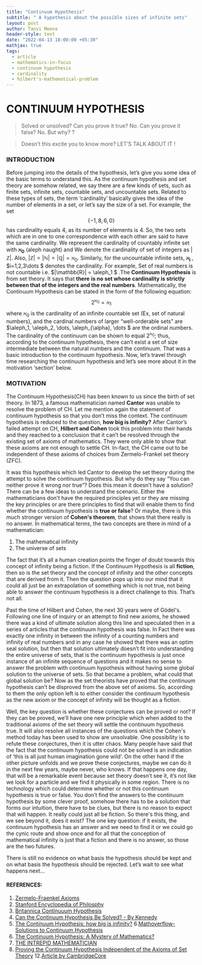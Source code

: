 ```yaml
---
title: "Continuum Hypothesis"
subtitle: " A hypothesis about the possible sizes of infinite sets"
layout: post
author: Tanvi Meena
header-style: text
date: "2022-04-13 18:00:00 +05:30"
mathjax: true
tags:
  - article
  - mathematics-in-focus
  - continuum hypothesis
  - cardinality
  - hilbert's-mathematical-problem
---
```


# CONTINUUM HYPOTHESIS

> Solved or unsolved? Can you prove it true? No. Can you prove it false? No. But why? ?

> Doesn’t this excite you to know more? LET’S TALK ABOUT IT !

### INTRODUCTION

Before jumping into the details of the hypothesis, let’s give you some idea of the basic terms to understand this. As the continuum hypothesis and set theory are somehow related, we say there are a few kinds of sets, such as finite sets, infinite sets, countable sets, and uncountable sets. Related to these types of sets, the term ‘cardinality’ basically gives the idea of the number of elements in a set, or let’s say the size of a set. For example, the set $$ \{-1,8,6,0\} $$ has cardinality equals 4, as its number of elements is 4. So, the two sets which are in one to one correspondence with each other are said to have the same cardinality. We represent the cardinality of countably infinite set with $\mathbf{\aleph_0}$ (aleph naught) and We denote the cardinality of set of integers as $|\mathbb{Z}|$. Also, $|\mathbb{Z}| = |\mathbb{N}| = |\mathbb{Q}| = \aleph_0$. Similarly, for the uncountable infinite sets, $\mathbf{\aleph_i}$ , $i=1,2,3\dots $ denotes the cardinality. For example, Set of real numbers is not countable i.e. $|\mathbb{R}| = \aleph_1 $ .The **Continuum Hypothesis** is from set theory. It says that **there** **is no set whose cardinality is strictly between that of the integers and the real numbers**. Mathematically, the Continuum Hypothesis can be stated in the form of the following equation: 
$$
2^{\aleph_0} = \aleph_1
$$
where $\aleph_0$ is the cardinality of an infinite countable set (Ex, set of natural numbers), and the cardinal numbers of larger “well-orderable sets” are $\aleph_1, \aleph_2, \dots, \aleph_{\alpha}, \dots $ are the ordinal numbers. The cardinality of the continuum can be shown to equal $2^{\aleph_0}$; thus, according to the continuum hypothesis, there can’t exist a set of size intermediate between the natural numbers and the continuum. That was a basic introduction to the continuum hypothesis. Now, let’s travel through time researching the continuum hypothesis and let’s see more about it in the motivation ‘section’ below.

### MOTIVATION

The Continuum Hypothesis(CH) has been known to us since the birth of set theory. In 1873, a famous mathematician named **Cantor** was unable to resolve the problem of CH. Let me mention again the statement of continuum hypothesis so that you don’t miss the context. The continuum hypothesis is reduced to the question, **how big is infinity?** After Cantor’s failed attempt on CH, **Hilbert and Cohen** took this problem into their hands and they reached to a conclusion that it can’t be resolved through the existing set of axioms of mathematics. They were only able to show that these axioms are not enough to settle CH. In-fact, the CH came out to be independent of these axioms of choices from Zermelo-Frankel set theory (ZFC). 

It was this hypothesis which led Cantor to develop the set theory during the attempt to solve the continuum hypothesis. But why do they say “You can neither prove it wrong nor true”? Does this mean it doesn’t have a solution? There can be a few ideas to understand the scenario. Either the mathematicians don't have the required principles yet or they are missing the key principles or are there principles to find that will enable them to find whether the continuum hypothesis is **true or false**? Or maybe, there is this much stronger version of **Cohen's theorem**, that shows that there really is no answer. In mathematical terms, the two concepts are there in mind of a mathematician:

1. The mathematical infinity
2. The universe of sets

The fact that it’s all a human creation points the finger of doubt towards this concept of infinity being a fiction. If the Continuum Hypothesis is all **fiction**, then so is the set theory and the concept of infinity and the other concepts that are derived from it. Then the question pops up into our mind that it could all just be an extrapolation of something which is not true, not being able to answer the continuum hypothesis is a direct challenge to this. That’s not all. 

Past the time of Hilbert and Cohen, the next 30 years were of Gödel's. Following one line of inquiry or an attempt to find new axioms, he showed there was a kind of ultimate solution along this line and speculated then in a series of articles that the continuum hypothesis was false. In Fact there was exactly one infinity in between the infinity of a counting numbers and infinity of real numbers and in any case he showed that there was an optim seal solution, but then that solution ultimately doesn’t fit into understanding the entire universe of sets, that is the continuum hypothesis is just once instance of an infinite sequence of questions and it makes no sense to answer the problem with continuum hypothesis without having some global solution to the universe of sets. So that became a problem, what could that global solution be? Now as the set theorists have proved that the continuum hypothesis can’t be disproved from the above set of axioms. So, according to them the only option left is to either consider the continuum hypothesis as the new axiom or the concept of infinity will be thought as a fiction. 

Well, the key question is whether these conjectures can be proved or not? If they can be proved, we’ll have one new principle which when added to the traditional axioms of the set theory will settle the continuum hypothesis true. It will also resolve all instances of the questions which the Cohen's method today has been used to show are unsolvable. One possibility is to refute these conjectures, then it is utter chaos. Many people have said that the fact that the continuum hypothesis could not be solved is an indication of ‘this is all just human imagination gone wild’. On the other hand if the other picture unfolds and we prove these conjectures, maybe we can do it in the next few years, maybe never, who knows. If that happens one day, that will be a remarkable event because set theory doesn’t see it, it’s not like we look for a particle and we find it physically in some region. There is no technology which could determine whether or not this continuum hypothesis is true or false. You don’t find the answers to the continuum hypothesis by some clever proof, somehow there has to be a solution that forms our intuition, there have to be clues, but there is no reason to expect that will happen. It really could just all be fiction. So there's this thing, and we see beyond it, does it exist? The one key question: if it exists, the continuum hypothesis has an answer and we need to find it or we could go the cynic route and show once and for all that the conception of mathematical infinity is just that a fiction and there is no answer, so those are the two futures.

There is still no evidence on what basis the hypothesis should be kept and on what basis the hypothesis should be rejected. Let’s wait to see what happens next…

#### REFERENCES:

1. <a href="https://cdn.britannica.com/46/78246-004-10DAA5A8/Zermelo-Fraenkel-axioms.jpg">Zermelo-Fraenkel Axioms</a>
2. <a href="https://plato.stanford.edu/entries/continuum-hypothesis/">Stanford Encyclopedia of Philosphy</a>
3. <a href="https://www.britannica.com/science/continuum-hypothesis">Britannica Continuuum Hypothesis</a>
4. <a href="https://www.ias.edu/ideas/2011/kennedy-continuum-hypothesis">Can the Continuum Hypothesis Be Solved? - By Kennedy</a>
5. <a href="https://e.math.cornell.edu/people/mann/classes/chicago/CH.pdf">The Continuum Hypothesis: how big is infinity?</a>
6.<a href= "https://mathoverflow.net/questions/23829/solutions-to-the-continuum-hypothesis">Mathoverflow- Solutions to Continuum Hypothesis</a>
7. <a href="https://ercim-news.ercim.eu/en73/special/the-continuum-hypothesis-a-mystery-of-mathematics">The Continuum Hypothesis: A Mystery of Mathematics?</a>
8.  <a href="https://anthonybonato.com/2018/01/03/the-continuum-hypothesis/">THE INTREPID MATHEMATICIAN</a>
9. <a href="https://honorscollege.charlotte.edu/sites/honorscollege.charlotte.edu/files/media/Capstone%20-%20Rachel%20Minster%20-%20Layperson%20Summary%20-%20Math%20Example%20%28on%20Capstone%20Project%20Examples%29.pdf">Proving the Continuum Hypothesis Independent of the Axioms of Set Theory</a>
12.<a href="https://www.cambridge.org/core/books/abs/set-theory-arithmetic-and-foundations-of-mathematics/continuum-hypothesis-the-genericmultiverse-of-sets-and-the-conjecture/2574A30D597A9FD7D8D5002F655C67C4">Article by CambridgeCore</a>
